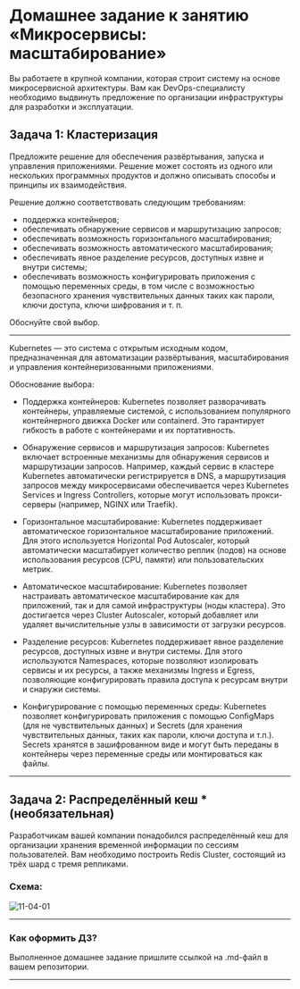 
# Домашнее задание к занятию «Микросервисы: масштабирование»

Вы работаете в крупной компании, которая строит систему на основе микросервисной архитектуры.
Вам как DevOps-специалисту необходимо выдвинуть предложение по организации инфраструктуры для разработки и эксплуатации.

## Задача 1: Кластеризация

Предложите решение для обеспечения развёртывания, запуска и управления приложениями.
Решение может состоять из одного или нескольких программных продуктов и должно описывать способы и принципы их взаимодействия.

Решение должно соответствовать следующим требованиям:
- поддержка контейнеров;
- обеспечивать обнаружение сервисов и маршрутизацию запросов;
- обеспечивать возможность горизонтального масштабирования;
- обеспечивать возможность автоматического масштабирования;
- обеспечивать явное разделение ресурсов, доступных извне и внутри системы;
- обеспечивать возможность конфигурировать приложения с помощью переменных среды, в том числе с возможностью безопасного хранения чувствительных данных таких как пароли, ключи доступа, ключи шифрования и т. п.

Обоснуйте свой выбор.

---

Kubernetes — это система с открытым исходным кодом, предназначенная для автоматизации развёртывания, масштабирования и управления контейнеризованными приложениями.

Обоснование выбора:
- Поддержка контейнеров: Kubernetes позволяет разворачивать контейнеры, управляемые системой, с использованием популярного контейнерного движка Docker или containerd. Это гарантирует гибкость в работе с контейнерами и их портативность.

- Обнаружение сервисов и маршрутизация запросов: Kubernetes включает встроенные механизмы для обнаружения сервисов и маршрутизации запросов. Например, каждый сервис в кластере Kubernetes автоматически регистрируется в DNS, а маршрутизация запросов между микросервисами обеспечивается через Kubernetes Services и Ingress Controllers, которые могут использовать прокси-серверы (например, NGINX или Traefik).

- Горизонтальное масштабирование: Kubernetes поддерживает автоматическое горизонтальное масштабирование приложений. Для этого используется Horizontal Pod Autoscaler, который автоматически масштабирует количество реплик (подов) на основе использования ресурсов (CPU, памяти) или пользовательских метрик.

- Автоматическое масштабирование: Kubernetes позволяет настраивать автоматическое масштабирование как для приложений, так и для самой инфраструктуры (ноды кластера). Это достигается через Cluster Autoscaler, который добавляет или удаляет вычислительные узлы в зависимости от загрузки ресурсов.

- Разделение ресурсов: Kubernetes поддерживает явное разделение ресурсов, доступных извне и внутри системы. Для этого используются Namespaces, которые позволяют изолировать сервисы и их ресурсы, а также механизмы Ingress и Egress, позволяющие конфигурировать правила доступа к ресурсам внутри и снаружи системы.

- Конфигурирование с помощью переменных среды: Kubernetes позволяет конфигурировать приложения с помощью ConfigMaps (для не чувствительных данных) и Secrets (для хранения чувствительных данных, таких как пароли, ключи доступа и т.п.). Secrets хранятся в зашифрованном виде и могут быть переданы в контейнеры через переменные среды или монтироваться как файлы.

---
## Задача 2: Распределённый кеш * (необязательная)

Разработчикам вашей компании понадобился распределённый кеш для организации хранения временной информации по сессиям пользователей.
Вам необходимо построить Redis Cluster, состоящий из трёх шард с тремя репликами.

### Схема:

![11-04-01](https://user-images.githubusercontent.com/1122523/114282923-9b16f900-9a4f-11eb-80aa-61ed09725760.png)

---

### Как оформить ДЗ?

Выполненное домашнее задание пришлите ссылкой на .md-файл в вашем репозитории.

---
